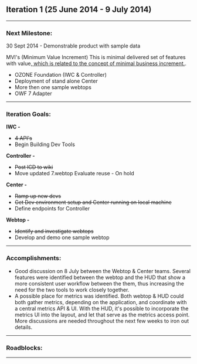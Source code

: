 ## Iteration 1 (25 June 2014 - 9 July 2014)

***

### Next Milestone:
30 Sept 2014 - Demonstrable product with sample data

MVI's (Minimum Value Increment) This is minimal delivered set of features with value[, which is related to the concept of minimal business increment.](http://www.netobjectives.com/minimal-business-increment).
* OZONE Foundation (IWC & Controller)
* Deployment of stand alone Center
* More then one sample webtops
* OWF 7 Adapter

***

### Iteration Goals:
**IWC -**
* ~~4 API's~~
* Begin Building Dev Tools 

**Controller -**
* ~~Post ICD to wiki~~
* Move updated 7.webtop Evaluate reuse - On hold

**Center -**
* ~~Ramp up new devs~~
* ~~Get Dev environment setup and Center running on local machine~~
* Define endpoints for Controller

**Webtop -**
* ~~Identify and investigate webtops~~
* Develop and demo one sample webtop


***

### Accomplishments:
* Good discussion on 8 July between the Webtop & Center teams.  Several features were identified between the webtop and the HUD that show a more consistent user workflow between the them, thus increasing the need for the two tools to work closely together. 
* A possible place for metrics was identified.  Both webtop & HUD could both gather metrics, depending on the application, and coordinate with a central metrics API & UI.  With the HUD, it's possible to incorporate the metrics UI into the layout, and let that serve as the metrics access point.  More discussions are needed throughout the next few weeks to iron out details.

***

### Roadblocks:

***
